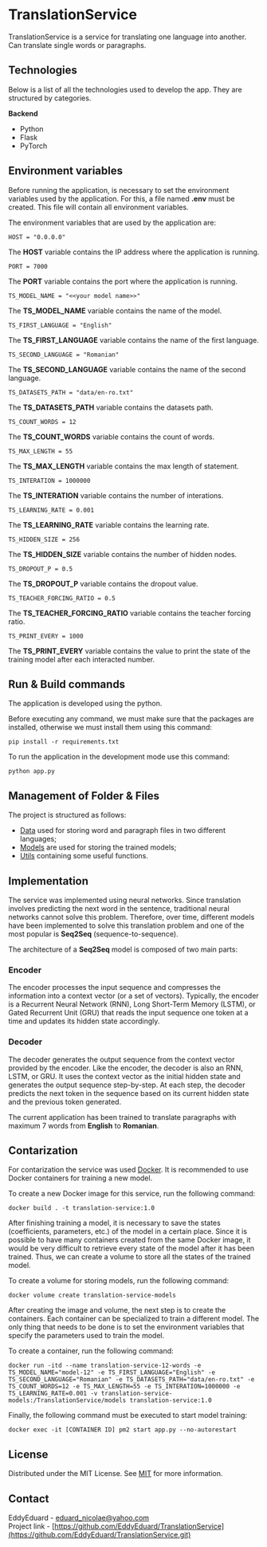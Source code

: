 # TranslationService

TranslationService is a service for translating one language into another. Can translate single words or paragraphs.

## Technologies

Below is a list of all the technologies used to develop the app. They are structured by categories.

**Backend**
   - Python
   - Flask
   - PyTorch

## Environment variables

Before running the application, is necessary to set the environment variables used by the application. For this, a file named **.env** must be created. This file will contain all environment variables.

The environment variables that are used by the application are:

```
HOST = "0.0.0.0"
```

The **HOST** variable contains the IP address where the application is running.

```
PORT = 7000
```

The **PORT** variable contains the port where the application is running.

```
TS_MODEL_NAME = "<<your model name>>"
```

The **TS_MODEL_NAME** variable contains the name of the model.

```
TS_FIRST_LANGUAGE = "English"
```

The **TS_FIRST_LANGUAGE** variable contains the name of the first language.

```
TS_SECOND_LANGUAGE = "Romanian"
```

The **TS_SECOND_LANGUAGE** variable contains the name of the second language.

```
TS_DATASETS_PATH = "data/en-ro.txt"
```

The **TS_DATASETS_PATH** variable contains the datasets path.

```
TS_COUNT_WORDS = 12
```

The **TS_COUNT_WORDS** variable contains the count of words.

```
TS_MAX_LENGTH = 55
```

The **TS_MAX_LENGTH** variable contains the max length of statement.

```
TS_INTERATION = 1000000
```

The **TS_INTERATION** variable contains the number of interations.

```
TS_LEARNING_RATE = 0.001
```

The **TS_LEARNING_RATE** variable contains the learning rate.

```
TS_HIDDEN_SIZE = 256
```

The **TS_HIDDEN_SIZE** variable contains the number of hidden nodes.

```
TS_DROPOUT_P = 0.5
```

The **TS_DROPOUT_P** variable contains the dropout value.

```
TS_TEACHER_FORCING_RATIO = 0.5
```

The **TS_TEACHER_FORCING_RATIO** variable contains the teacher forcing ratio.

```
TS_PRINT_EVERY = 1000
```

The **TS_PRINT_EVERY** variable contains the value to print the state of the training model after each interacted number.

## Run & Build commands

The application is developed using the python.

Before executing any command, we must make sure that the packages are installed, otherwise we must install them using this command:
```
pip install -r requirements.txt
```

To run the application in the development mode use this command:
```
python app.py
```

## Management of Folder & Files

The project is structured as follows:

- [Data](https://github.com/EddyEduard/TranslationService/tree/main/data) used for storing word and paragraph files in two different languages;
- [Models](https://github.com/EddyEduard/TranslationService/tree/main/models) are used for storing the trained models;
- [Utils](https://github.com/EddyEduard/TranslationService/tree/main/utils) containing some useful functions.

## Implementation

The service was implemented using neural networks. Since translation involves predicting the next word in the sentence, traditional neural networks cannot solve this problem. Therefore, over time, different models have been implemented to solve this translation problem and one of the most popular is **Seq2Seq** (sequence-to-sequence).

The architecture of a **Seq2Seq** model is composed of two main parts:

### Encoder

The encoder processes the input sequence and compresses the information into a context vector (or a set of vectors). Typically, the encoder is a Recurrent Neural Network (RNN), Long Short-Term Memory (LSTM), or Gated Recurrent Unit (GRU) that reads the input sequence one token at a time and updates its hidden state accordingly.
   
### Decoder

The decoder generates the output sequence from the context vector provided by the encoder. Like the encoder, the decoder is also an RNN, LSTM, or GRU. It uses the context vector as the initial hidden state and generates the output sequence step-by-step. At each step, the decoder predicts the next token in the sequence based on its current hidden state and the previous token generated.

The current application has been trained to translate paragraphs with maximum 7 words from **English** to **Romanian**.

## Contarization

For contarization the service was used [Docker](https://www.docker.com/). It is recommended to use Docker containers for training a new model. 

To create a new Docker image for this service, run the following command:
```
docker build . -t translation-service:1.0
```

After finishing training a model, it is necessary to save the states (coefficients, parameters, etc.) of the model in a certain place. Since it is possible to have many containers created from the same Docker image, it would be very difficult to retrieve every state of the model after it has been trained. Thus, we can create a volume to store all the states of the trained model. 

To create a volume for storing models, run the following command:
```
docker volume create translation-service-models
```

After creating the image and volume, the next step is to create the containers. Each container can be specialized to train a different model. The only thing that needs to be done is to set the environment variables that specify the parameters used to train the model.

To create a container, run the following command:
```
docker run -itd --name translation-service-12-words -e TS_MODEL_NAME="model-12" -e TS_FIRST_LANGUAGE="English" -e TS_SECOND_LANGUAGE="Romanian" -e TS_DATASETS_PATH="data/en-ro.txt" -e TS_COUNT_WORDS=12 -e TS_MAX_LENGTH=55 -e TS_INTERATION=1000000 -e TS_LEARNING_RATE=0.001 -v translation-service-models:/TranslationService/models translation-service:1.0
```

Finally, the following command must be executed to start model training:
```
docker exec -it [CONTAINER ID] pm2 start app.py --no-autorestart
```

## License
Distributed under the MIT License. See [MIT](https://github.com/EddyEduard/TranslationService/blob/master/LICENSE) for more information.

## Contact
EddyEduard - [eduard_nicolae@yahoo.com](mailTo:eduard_nicolae@yahoo.com)
\
Project link - [https://github.com/EddyEduard/TranslationService](https://github.com/EddyEduard/TranslationService.git)
